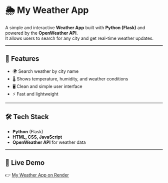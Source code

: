 # 🌦️ My Weather App

A simple and interactive **Weather App** built with **Python (Flask)** and powered by the **OpenWeather API**.  
It allows users to search for any city and get real-time weather updates.

---

## 🚀 Features
- 🌍 Search weather by city name  
- 🌡️ Shows temperature, humidity, and weather conditions  
- 🖥️ Clean and simple user interface  
- ⚡ Fast and lightweight  

---

## 🛠️ Tech Stack
- **Python** (Flask)  
- **HTML, CSS, JavaScript**  
- **OpenWeather API** for weather data  

---

## 🔗 Live Demo
👉 [My Weather App on Render](https://my-weather-app-tsq5.onrender.com/)  
